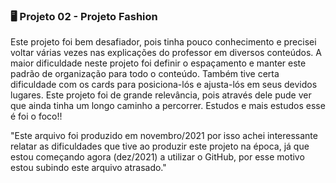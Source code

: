 ###  🖥️ Projeto 02 - Projeto Fashion

Este projeto foi bem desafiador, pois tinha pouco conhecimento e precisei voltar várias vezes nas explicações do professor em diversos conteúdos. A maior dificuldade neste projeto foi definir o espaçamento e manter este padrão de organização para todo o conteúdo. Também tive certa dificuldade com os cards para posiciona-lós e ajusta-lós em seus devidos lugares. Este projeto foi de grande relevância, pois através dele pude ver que ainda tinha um longo caminho a percorrer. Estudos e mais estudos esse é foi o foco!!

"Este arquivo foi produzido em novembro/2021 por isso achei interessante relatar as dificuldades que tive ao produzir este projeto na época, já que estou começando agora (dez/2021) a utilizar o GitHub, por esse motivo estou subindo este arquivo atrasado."


